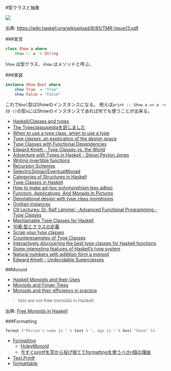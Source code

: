 #型クラスと抽象

![](https://i.gyazo.com/51a4265483dc39c8c43d90a1e60f4fac.jpg)

出典: <https://wiki.haskell.org/wikiupload/8/85/TMR-Issue13.pdf>

###宣言

```haskell
class Show a where
    show :: a -> String
```

`Show` は型クラス、`show` はメソッドと呼ぶ。

###実装

```haskell
instance Show Bool where
    show True  = "True"
    show False = "False"
```

これで`Bool`型はShowのインスタンスになる。
例えば`print :: Show a => a -> IO ()`の型`a`にはShowのインスタンスであれば何でも使うことが出来る。

* [Haskell/Classes and types](https://en.wikibooks.org/wiki/Haskell/Classes_and_types)
* [The Typeclassopediaを訳しました](http://snak.tdiary.net/20091020.html)
* [When to use a type class, when to use a type](http://stackoverflow.com/questions/12286315/when-to-use-a-type-class-when-to-use-a-type)
* [Type classes: an exploration of the design space](http://courses.cs.washington.edu/courses/cse590p/06sp/multi.pdf)
* [Type Classes with Functional Dependencies](http://web.cecs.pdx.edu/~mpj/pubs/fundeps-esop2000.pdf)
* [Edward Kmett - Type Classes vs. the World](https://www.youtube.com/watch?v=hIZxTQP1ifo)
* [Adventure with Types in Haskell - Simon Peyton Jones](https://www.youtube.com/watch?v=6COvD8oynmI)
* [Writing invertible functions](http://blog.callcc.name/posts/invertible-functions.html)
* [Recursion Schemes](https://www.youtube.com/watch?v=Zw9KeP3OzpU)
* [SelectricSimian/EventualMonad](https://github.com/selectricsimian/eventualmonad)
* [Categories of Structures in Haskell](http://comonad.com/reader/2015/categories-of-structures-in-haskell/)
* [Type Classes in Haskell](http://ropas.snu.ac.kr/lib/dock/HaHaJoWa1996.pdf)
* [How to make ad-hoc polymorphism less adhoc](http://202.3.77.10/users/karkare/courses/2010/cs653/Papers/ad-hoc-polymorphism.pdf)
* [Functors, Applicatives, And Monads In Pictures](http://adit.io/posts/2013-04-17-functors,_applicatives,_and_monads_in_pictures.html)
* [Denotational design with type class morphisms](http://conal.net/papers/type-class-morphisms/type-class-morphisms-long.pdf)
* [Orphan instances](http://maoe.hatenadiary.jp/entry/20100902/1283358286)
* [C9 Lectures: Dr. Ralf Lämmel - Advanced Functional Programming - Type Classes](https://channel9.msdn.com/Shows/Going+Deep/C9-Lectures-Dr-Ralf-Lmmel-Advanced-Functional-Programming-Type-Classes)
* [Maintainable Type Classes for Haskell](https://ff32.host.cs.st-andrews.ac.uk/papers/hsym15.pdf)
* [10章:型とクラスの定義](http://www.slideshare.net/RuiccRail/programming-haskell-chapter10)
* [Scrap your type classes](http://www.haskellforall.com/2012/05/scrap-your-type-classes.html)
* [Counterexamples of Type Classes](http://blog.functorial.com/posts/2015-12-06-Counterexamples.html)
* [Interactively discovering the best type classes for Haskell functions](http://begriffs.com/posts/2013-08-25-interactively-discovering-best-type.html)
* [Some interesting features of Haskell’s type system](https://jeltsch.wordpress.com/2013/02/09/some-interesting-features-of-haskells-type-system/)
* [Natural numbers with addition form a monoid](https://theorylunch.wordpress.com/2013/12/03/natural-numbers-with-addition-form-a-monoid/)
* [Edward Kmett - Undecidable Superclasses](https://www.youtube.com/watch?v=ZL9ehIJhk98)

##Monoid
* [Haskell Monoids and their Uses](http://blog.sigfpe.com/2009/01/haskell-monoids-and-their-uses.html)
* [Monoids and Finger Trees](http://apfelmus.nfshost.com/articles/monoid-fingertree.html)
* [Monoids and their efficiency in practice](http://myhaskelljournal.com/monoids-and-their-efficiency-in-practice/)

> lists are not free monoids in Haskell.

出典: [Free Monoids in Haskell](http://comonad.com/reader/2015/free-monoids-in-haskell/)

###Formatting

```haskell
format ("Person's name is " % text % ", age is " % hex) "Dave" 54
```

* [Formatting](https://hackage.haskell.org/package/formatting)
  * [HoleyMonoid](http://hackage.haskell.org/package/HoleyMonoid)
  * [今すぐprintfを窓から投げ捨ててformattingを使うべきn個の理由](http://qiita.com/hiyakashi_/items/f241af8c25c30765cab4)
* [Text.Printf](http://hackage.haskell.org/package/base/docs/Text-Printf.html)
* [formattable](http://hackage.haskell.org/package/formattable)
